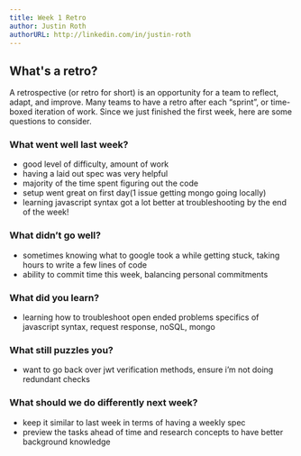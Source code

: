 ```yaml
---
title: Week 1 Retro
author: Justin Roth
authorURL: http://linkedin.com/in/justin-roth
---
```


## What's a retro?
A retrospective (or retro for short) is an opportunity for a team to reflect, adapt, and improve. Many teams to have a retro after each “sprint”, or time-boxed iteration of work. Since we just finished the first week, here are some questions to consider.

### What went well last week?
- good level of difficulty, amount of work
- having a laid out spec was very helpful
- majority of the time spent figuring out the code
- setup went great on first day(1 issue getting mongo going locally)
- learning javascript syntax
got a lot better at troubleshooting by the end of the week!

### What didn’t go well?
- sometimes knowing what to google took a while
getting stuck, taking hours to write a few lines of code
- ability to commit time this week, balancing personal commitments 

### What did you learn?
- learning how to troubleshoot open ended problems
specifics of javascript syntax, request response, noSQL, mongo

### What still puzzles you?
- want to go back over jwt verification methods, ensure i’m not doing redundant checks 

### What should we do differently next week?
- keep it similar to last week in terms of having a weekly spec
- preview the tasks ahead of time and research concepts to have better background knowledge
